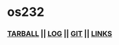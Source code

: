# os232

### [TARBALL]([https://github.com/yhogaa/os232/blob/master/TXT/mylog.txt](https://os.vlsm.org/Log/yhogaa.tar.bz2.txt)) || [LOG](https://github.com/yhogaa/os232/blob/master/TXT/mylog.txt) || [GIT](https://github.com/yhogaa/os232) || [LINKS](https://yhogaa.github.io/os232/LINKS/) 

